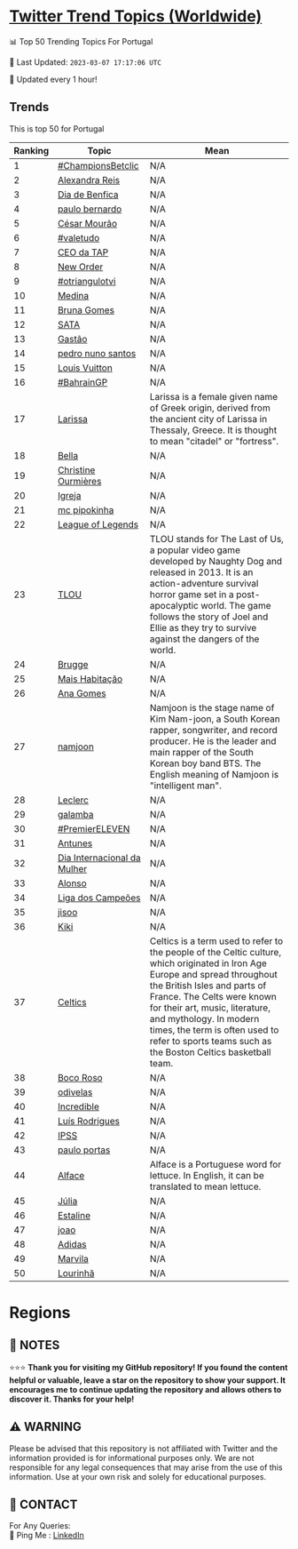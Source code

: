 [Twitter Trend Topics (Worldwide)](https://github.com/ErcinDedeoglu/Twitter-Trend-Topics)
==========


📊 Top 50 Trending Topics For Portugal

📆 Last Updated: `2023-03-07 17:17:06 UTC`

🔧 Updated every 1 hour!


## Trends

This is top 50 for Portugal

| Ranking | Topic | Mean |
| ------- | ------------ | ------------ |
| 1 | [#ChampionsBetclic](http://twitter.com/search?q=%23ChampionsBetclic) | N/A |
| 2 | [Alexandra Reis](http://twitter.com/search?q=Alexandra+Reis) | N/A |
| 3 | [Dia de Benfica](http://twitter.com/search?q=Dia+de+Benfica) | N/A |
| 4 | [paulo bernardo](http://twitter.com/search?q=paulo+bernardo) | N/A |
| 5 | [César Mourão](http://twitter.com/search?q=C%c3%a9sar+Mour%c3%a3o) | N/A |
| 6 | [#valetudo](http://twitter.com/search?q=%23valetudo) | N/A |
| 7 | [CEO da TAP](http://twitter.com/search?q=CEO+da+TAP) | N/A |
| 8 | [New Order](http://twitter.com/search?q=New+Order) | N/A |
| 9 | [#otriangulotvi](http://twitter.com/search?q=%23otriangulotvi) | N/A |
| 10 | [Medina](http://twitter.com/search?q=Medina) | N/A |
| 11 | [Bruna Gomes](http://twitter.com/search?q=Bruna+Gomes) | N/A |
| 12 | [SATA](http://twitter.com/search?q=SATA) | N/A |
| 13 | [Gastão](http://twitter.com/search?q=Gast%c3%a3o) | N/A |
| 14 | [pedro nuno santos](http://twitter.com/search?q=pedro+nuno+santos) | N/A |
| 15 | [Louis Vuitton](http://twitter.com/search?q=Louis+Vuitton) | N/A |
| 16 | [#BahrainGP](http://twitter.com/search?q=%23BahrainGP) | N/A |
| 17 | [Larissa](http://twitter.com/search?q=Larissa) | Larissa is a female given name of Greek origin, derived from the ancient city of Larissa in Thessaly, Greece. It is thought to mean "citadel" or "fortress". |
| 18 | [Bella](http://twitter.com/search?q=Bella) | N/A |
| 19 | [Christine Ourmières](http://twitter.com/search?q=Christine+Ourmi%c3%a8res) | N/A |
| 20 | [Igreja](http://twitter.com/search?q=Igreja) | N/A |
| 21 | [mc pipokinha](http://twitter.com/search?q=mc+pipokinha) | N/A |
| 22 | [League of Legends](http://twitter.com/search?q=League+of+Legends) | N/A |
| 23 | [TLOU](http://twitter.com/search?q=TLOU) | TLOU stands for The Last of Us, a popular video game developed by Naughty Dog and released in 2013. It is an action-adventure survival horror game set in a post-apocalyptic world. The game follows the story of Joel and Ellie as they try to survive against the dangers of the world. |
| 24 | [Brugge](http://twitter.com/search?q=Brugge) | N/A |
| 25 | [Mais Habitação](http://twitter.com/search?q=Mais+Habita%c3%a7%c3%a3o) | N/A |
| 26 | [Ana Gomes](http://twitter.com/search?q=Ana+Gomes) | N/A |
| 27 | [namjoon](http://twitter.com/search?q=namjoon) | Namjoon is the stage name of Kim Nam-joon, a South Korean rapper, songwriter, and record producer. He is the leader and main rapper of the South Korean boy band BTS. The English meaning of Namjoon is "intelligent man". |
| 28 | [Leclerc](http://twitter.com/search?q=Leclerc) | N/A |
| 29 | [galamba](http://twitter.com/search?q=galamba) | N/A |
| 30 | [#PremierELEVEN](http://twitter.com/search?q=%23PremierELEVEN) | N/A |
| 31 | [Antunes](http://twitter.com/search?q=Antunes) | N/A |
| 32 | [Dia Internacional da Mulher](http://twitter.com/search?q=Dia+Internacional+da+Mulher) | N/A |
| 33 | [Alonso](http://twitter.com/search?q=Alonso) | N/A |
| 34 | [Liga dos Campeões](http://twitter.com/search?q=Liga+dos+Campe%c3%b5es) | N/A |
| 35 | [jisoo](http://twitter.com/search?q=jisoo) | N/A |
| 36 | [Kiki](http://twitter.com/search?q=Kiki) | N/A |
| 37 | [Celtics](http://twitter.com/search?q=Celtics) | Celtics is a term used to refer to the people of the Celtic culture, which originated in Iron Age Europe and spread throughout the British Isles and parts of France. The Celts were known for their art, music, literature, and mythology. In modern times, the term is often used to refer to sports teams such as the Boston Celtics basketball team. |
| 38 | [Boco Roso](http://twitter.com/search?q=Boco+Roso) | N/A |
| 39 | [odivelas](http://twitter.com/search?q=odivelas) | N/A |
| 40 | [Incredible](http://twitter.com/search?q=Incredible) | N/A |
| 41 | [Luís Rodrigues](http://twitter.com/search?q=Lu%c3%ads+Rodrigues) | N/A |
| 42 | [IPSS](http://twitter.com/search?q=IPSS) | N/A |
| 43 | [paulo portas](http://twitter.com/search?q=paulo+portas) | N/A |
| 44 | [Alface](http://twitter.com/search?q=Alface) | Alface is a Portuguese word for lettuce. In English, it can be translated to mean lettuce. |
| 45 | [Júlia](http://twitter.com/search?q=J%c3%balia) | N/A |
| 46 | [Estaline](http://twitter.com/search?q=Estaline) | N/A |
| 47 | [joao](http://twitter.com/search?q=joao) | N/A |
| 48 | [Adidas](http://twitter.com/search?q=Adidas) | N/A |
| 49 | [Marvila](http://twitter.com/search?q=Marvila) | N/A |
| 50 | [Lourinhã](http://twitter.com/search?q=Lourinh%c3%a3) | N/A |



# Regions




## 📝 NOTES

⭐⭐⭐ **Thank you for visiting my GitHub repository! If you found the content helpful or valuable, leave a star on the repository to show your support. It encourages me to continue updating the repository and allows others to discover it. Thanks for your help!**


## ⚠️ WARNING

Please be advised that this repository is not affiliated with Twitter and the information provided is for informational purposes only. We are not responsible for any legal consequences that may arise from the use of this information. Use at your own risk and solely for educational purposes.


## 📨 CONTACT

 For Any Queries:  
            🏓 Ping Me : [LinkedIn](https://www.linkedin.com/in/ercindedeoglu/)
